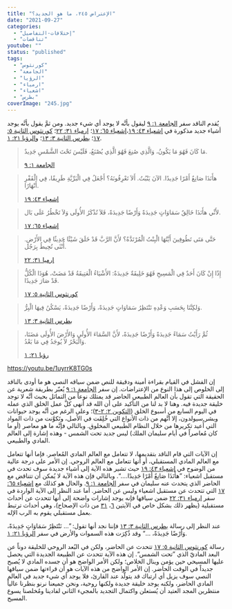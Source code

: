 ```yaml
---
title: "الإعتراض ٢٤٥، ما هو الجديد؟"
date: "2021-09-27"
categories: 
  - "إختلافات-التفاصيل"
  - "تناقضات"
youtube: ""
status: "published"
tags: 
  - "كورنثوس"
  - "الجامعة"
  - "الرؤيا"
  - "ارمياء"
  - "اشعياء"
  - "بطرس"
coverImage: "245.jpg"
---
```


يُقدم الناقد سفر [الجامعة ١: ٩](https://my.bible.com/bible/101/ECC.1.9) ليقول بأنَّه لا يوجد أي شيء جديد. ومن ثمَّ يقول بأنَّه يوجد أشياء جديد مذكورة في [إشعياء ٤٣: ١٩](https://my.bible.com/bible/101/ISA.43.19)،[إشعياء ٦٥: ١٧](https://my.bible.com/bible/101/ISA.65.17)؛ [ارمياء ٣١: ٢٢](https://my.bible.com/bible/101/JER.31.22)؛ [كورنثوس الثانية ٥: ١٧](https://my.bible.com/bible/101/2CO.5.17)؛ [بطرس الثانية ٣: ١٣](https://my.bible.com/bible/101/2PE.3.13)؛ و[الرؤيا ٢١: ١](https://my.bible.com/bible/101/REV.21.1).

> مَا كَانَ فَهُوَ مَا يَكُونُ، وَالَّذِي صُنِعَ فَهُوَ الَّذِي يُصْنَعُ، فَلَيْسَ تَحْتَ الشَّمْسِ جَدِيدٌ.
> 
> [الجامعة ١: ٩](https://my.bible.com/bible/101/ECC.1.9)

> هأَنَذَا صَانِعٌ أَمْرًا جَدِيدًا. الآنَ يَنْبُتُ. أَلاَ تَعْرِفُونَهُ؟ أَجْعَلُ فِي الْبَرِّيَّةِ طَرِيقًا، فِي الْقَفْرِ أَنْهَارًا.
> 
> [إشعياء ٤٣: ١٩](https://my.bible.com/bible/101/ISA.43.19)

> لأَنِّي هأَنَذَا خَالِقٌ سَمَاوَاتٍ جَدِيدَةً وَأَرْضًا جَدِيدَةً، فَلاَ تُذْكَرُ الأُولَى وَلاَ تَخْطُرُ عَلَى بَال.
> 
> [إشعياء ٦٥: ١٧](https://my.bible.com/bible/101/ISA.65.17)

> حَتَّى مَتَى تَطُوفِينَ أَيَّتُهَا الْبِنْتُ الْمُرْتَدَّةُ؟ لأَنَّ الرَّبَّ قَدْ خَلَقَ شَيْئًا حَدِيثًا فِي الأَرْضِ. أُنْثَى تُحِيطُ بِرَجُل.
> 
> [إرميا ٣١: ٢٢](https://my.bible.com/bible/101/JER.31.22)

> إِذًا إِنْ كَانَ أَحَدٌ فِي الْمَسِيحِ فَهُوَ خَلِيقَةٌ جَدِيدَةٌ: الأَشْيَاءُ الْعَتِيقَةُ قَدْ مَضَتْ، هُوَذَا الْكُلُّ قَدْ صَارَ جَدِيدًا.
> 
> [كورنثوس الثانية ٥: ١٧](https://my.bible.com/bible/101/2CO.5.17)

> وَلكِنَّنَا بِحَسَبِ وَعْدِهِ نَنْتَظِرُ سَمَاوَاتٍ جَدِيدَةً، وَأَرْضًا جَدِيدَةً، يَسْكُنُ فِيهَا الْبِرُّ.
> 
> [بطرس الثانية ٣: ١٣](https://my.bible.com/bible/101/2PE.3.13)

> ثُمَّ رَأَيْتُ سَمَاءً جَدِيدَةً وَأَرْضًا جَدِيدَةً، لأَنَّ السَّمَاءَ الأُولَى وَالأَرْضَ الأُولَى مَضَتَا، وَالْبَحْرُ لاَ يُوجَدُ فِي مَا بَعْدُ.
> 
> [رؤيا ٢١: ١](https://my.bible.com/bible/101/REV.21.1)

https://youtu.be/1uyrrK8TG0s

إن الفشل في القيام بقراءة أمينة ودقيقة للنص ضمن سياقه النصي هو ما أودى بالناقد إلى الخلوص إلى هذا النوع من الإعتراضات. إن سفر [الجامعة ١: ٩](https://my.bible.com/bible/101/ECC.1.9) يُعبّر بطريقة شعرية عن الحقيقة التي تقول بأن العالم الطبيعي الحاضر قد يمتلك نوعاً من التماثل بحيث أنَّه لا توجد خليقة جديدة فيه. وهنا لا بد لنا من التأكيد على أن الله قد أنهى كلَّ عمل الخلق الذي عمله في اليوم السابع من أسبوع الخلق ([التكوين ٢: ٢-٣](https://my.bible.com/bible/101/GEN.2.2-3))؛ وعلى الرغم من أنَّه يوجد حيوانات وبشر سيولدون، إلا أنَّهم من ذات الأنواع التي خُلِقَت في الأصل، وتَكوَّنت من ذات المواد التي أُعيد تكريرها من خلال النظام الطبيعي المخلوق. وبالتالي فإنَّه ما هو معاصر (أو ما كان مُعاصراً في أيام سليمان الملك) ليس جديد تحت الشمس - وهذه إشارة إلى العالم المادي والطبيعي.

إن الآيات التي قام الناقد بتقديمها، لا تتعامل مع العالم المادي المُعاصر. فإما أنها تتعامل مع العالم المادي المستقبلي، أو أنها تتعامل مع العالم الروحي. إن الأمر على درجة عالية من الوضوح في [إشعياء ٤٣: ١٩](https://my.bible.com/bible/101/ISA.43.19) حيث تشير هذه الآية إلى أشياء جديدة سوف تحدث في مستقبل اشعياء: ”هأَنَذَا صَانِعٌ أَمْرًا جَدِيدًا.…“. وبالتالي فإن هذه الآية لا يُمكن أن تتناقض مع الحاضر الذي يتحدث عنه سليمان في سفر [الجامعة ١: ٩](https://my.bible.com/bible/101/ECC.1.9). والحال هو كذلك مع [إشعياء ٦٥: ١٧](https://my.bible.com/bible/101/ISA.65.17) التي تتحدث عن مستقبل اشعياء وليس عن الحاضر. أما عند النظر إلى الآية الواردة في سفر [ارمياء ٣١: ٢٢](https://my.bible.com/bible/101/JER.31.22) ضمن سياقها فإنه يوجد إشارات واضحة إلى أنها تتحدث عن أحداث مستقبلية (يظهر ذلك بشكل خاص في الآيتين [٦](https://my.bible.com/bible/101/JER.31.6)، [٣١](https://my.bible.com/bible/101/JER.31.31) من ذات الإصحاح)، وهي أحداث ترتبط بعمل مستقبلي يقوم به الرب الإله.

عند النظر إلى رسالة [بطرس الثانية ٣: ١٣](https://my.bible.com/bible/101/2PE.3.13) فإننا نجد أنها تقول: ”… نَنْتَظِرُ سَمَاوَاتٍ جَدِيدَةً، وَأَرْضًا جَدِيدَةً، …“ وقد ذُكِرَت هذه السموات والأرض في سفر [الرؤيا ٢١: ١](https://my.bible.com/bible/101/REV.21.1).

رسالة [كورنثوس الثانية ٥: ١٧](https://my.bible.com/bible/101/2CO.5.17) تتحدث عن الحاضر، ولكن في البُعد الروحي للخليقة دوناً عن البعد الماديّ الذي ”تحت الشمس“. إن هذه الآية تتحدث عن الطبيعة الجديدة التي يحصل عليها المسيحي حين يؤمن وينال الخلاص؛ ولكن الأمر الواضح هو أن جسده المادي لا يُصبح جديداً في الوقت الحاضر. إن الأمر الواضح من هذه الآيات هو أن قراءتها ضمن سياقها النصي سوف يزيل أي ارتباك قد يتولّد عند القارئ، فلا يوجد أي شيء جديد في العالم المادي الحاضر، ولكنه يوجد خليقة جديدة ولكنها روحية، ونحن جميعنا نرنو بنظرنا عالياً منتظرين المجد العتيد أن يُستعلن واكتمال التجديد بالمجيء الثاني لفادينا ومُخلصنا يسوع المسيح.
